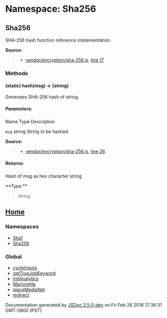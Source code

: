 # Namespace: Sha256

## Sha256

SHA-256 hash function reference implementation.

**Source:**

> * [vendor/encryption/sha-256.js][0], [line 17][1]
> 

### Methods

#### (static) hash(msg) → {string}

Generates SHA-256 hash of string.

##### Parameters:
Name
Type
Description

`msg`
string
String to be hashed

**Source:**

> * [vendor/encryption/sha-256.js][0], [line 26][2]
> 

##### Returns:

Hash of msg as hex character string

**Type
**

> string
> 

## [Home][3]

### Namespaces

* [Sha1][4]
* [Sha256][5]

### Global

* [cycleInputs][6]
* [getTrueJobKeyword][7]
* [initAnalytics][8]
* [Marionette][9]
* [placeMediaNet][10]
* [redirect][11]
  

Documentation generated by [JSDoc 3.5.0-dev][12] on Fri Feb 26 2016 17:36:31 GMT-0800 (PST)


[0]: vendor_encryption_sha-256.js.html
[1]: vendor_encryption_sha-256.js.html#line17
[2]: vendor_encryption_sha-256.js.html#line26
[3]: index.html
[4]: Sha1.html
[5]: Sha256.html
[6]: global.html#cycleInputs
[7]: global.html#getTrueJobKeyword
[8]: global.html#initAnalytics
[9]: global.html#Marionette
[10]: global.html#placeMediaNet
[11]: global.html#redirect
[12]: https://github.com/jsdoc3/jsdoc
